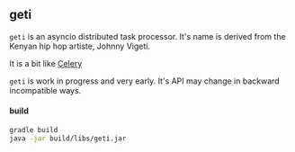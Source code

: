 ## geti


`geti` is an asyncio distributed task processor.
It's name is derived from the Kenyan hip hop artiste, Johnny Vigeti.

It is a bit like [Celery](https://github.com/celery/celery)

`geti` is work in progress and very early. It's API may change in backward incompatible ways.



#### build
```bash
gradle build
java -jar build/libs/geti.jar
```
